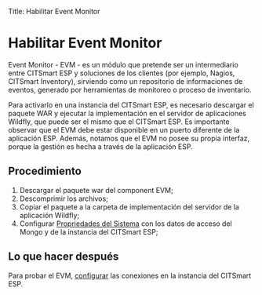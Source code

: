 Title: Habilitar Event Monitor  

# Habilitar Event Monitor  

Event Monitor - EVM - es un módulo que pretende ser un intermediario entre CITSmart ESP y soluciones de los clientes (por ejemplo, Nagios, CITSmart Inventory), sirviendo como un repositorio de informaciones de eventos, generado por herramientas de monitoreo o proceso de inventario.

Para activarlo en una instancia del CITSmart ESP, es necesario descargar el paquete WAR y ejecutar la implementación en el servidor de aplicaciones Wildfly, que puede ser el mismo que el CITSmart ESP. Es importante observar que el EVM debe estar disponible en un puerto diferente de la aplicación ESP. Además, notamos que el EVM no posee su propia interfaz, porque la gestión es hecha a través de la aplicación ESP.

## Procedimiento  

1. Descargar el paquete war del component EVM;  
2. Descomprimir los archivos;  
3. Copiar el paquete a la carpeta de implementación del servidor de la aplicación Wildfly;  
4. Configurar [Propriedades del Sistema][1] con los datos de acceso del Mongo y de la instancia del CITSmart ESP;  

## Lo que hacer después  

Para probar el EVM, [configurar][2] las conexiones en la instancia del CITSmart ESP.  

[1]:/pt-br/citsmart-esp-8/get-started/installation-and-upgrade/perform-installation.html
[2]:/pt-br/citsmart-esp-8/processes/event/configuration/register-event-monitor-connection.html
